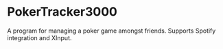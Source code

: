 # PokerTracker3000
A program for managing a poker game amongst friends. Supports Spotify integration and XInput.  
